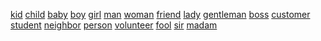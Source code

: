 [kid](http://dict.youdao.com/w/eng/kid/#keyfrom=dict2.index) [child](http://dict.youdao.com/w/eng/child/#keyfrom=dict2.index) [baby](http://dict.youdao.com/w/eng/baby/#keyfrom=dict2.index) [boy](http://dict.youdao.com/w/eng/boy/#keyfrom=dict2.index) [girl](http://dict.youdao.com/w/eng/girl/#keyfrom=dict2.index) [man](http://dict.youdao.com/w/eng/man/#keyfrom=dict2.index) [woman](http://dict.youdao.com/w/eng/woman/#keyfrom=dict2.index) [friend](http://dict.youdao.com/w/eng/friend/#keyfrom=dict2.index) [lady](http://dict.youdao.com/w/eng/lady/#keyfrom=dict2.index) [gentleman](http://dict.youdao.com/w/eng/gentleman/#keyfrom=dict2.index) [boss](http://dict.youdao.com/w/eng/boss/#keyfrom=dict2.index) [customer](http://dict.youdao.com/w/eng/customer/#keyfrom=dict2.index) [student](http://dict.youdao.com/w/eng/student/#keyfrom=dict2.index) [neighbor](http://dict.youdao.com/w/eng/neighbor/#keyfrom=dict2.index) [person](http://dict.youdao.com/w/eng/person/#keyfrom=dict2.index) [volunteer](http://dict.youdao.com/w/eng/volunteer/#keyfrom=dict2.index) [fool](http://dict.youdao.com/w/eng/fool/#keyfrom=dict2.index) [sir](http://dict.youdao.com/w/eng/sir/#keyfrom=dict2.index) [madam](http://dict.youdao.com/w/eng/madam/#keyfrom=dict2.index)